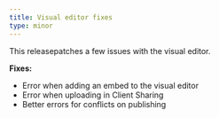 ```yaml
---
title: Visual editor fixes
type: minor
---
```


This releasepatches a few issues with the visual editor.

**Fixes:**

* Error when adding an embed to the visual editor
* Error when uploading in Client Sharing
* Better errors for conflicts on publishing